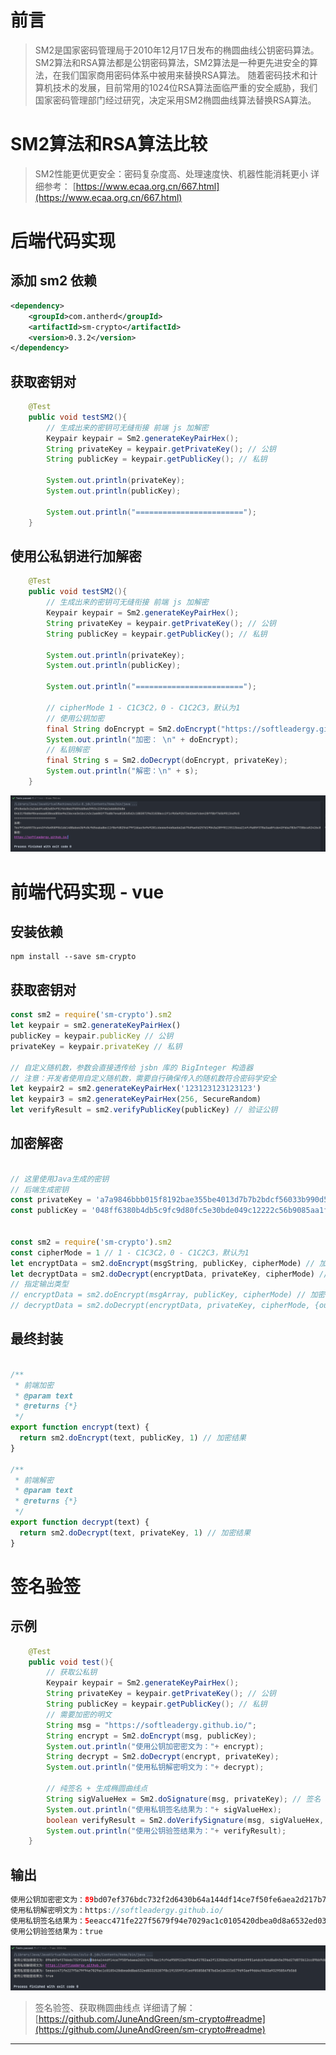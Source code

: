 # 前言
> SM2是国家密码管理局于2010年12月17日发布的椭圆曲线公钥密码算法。
> SM2算法和RSA算法都是公钥密码算法，SM2算法是一种更先进安全的算法，在我们国家商用密码体系中被用来替换RSA算法。
> 随着密码技术和计算机技术的发展，目前常用的1024位RSA算法面临严重的安全威胁，我们国家密码管理部门经过研究，决定采用SM2椭圆曲线算法替换RSA算法。

# SM2算法和RSA算法比较
> SM2性能更优更安全：密码复杂度高、处理速度快、机器性能消耗更小
> 详细参考： [https://www.ecaa.org.cn/667.html](https://www.ecaa.org.cn/667.html)

# 后端代码实现
## 添加 sm2 依赖
```xml
<dependency>
    <groupId>com.antherd</groupId>
    <artifactId>sm-crypto</artifactId>
    <version>0.3.2</version>
</dependency>
```
## 获取密钥对
```java
    @Test
    public void testSM2(){
        // 生成出来的密钥可无缝衔接 前端 js 加解密
        Keypair keypair = Sm2.generateKeyPairHex();
        String privateKey = keypair.getPrivateKey(); // 公钥
        String publicKey = keypair.getPublicKey(); // 私钥

        System.out.println(privateKey);
        System.out.println(publicKey);

        System.out.println("========================");
    }
```
## 使用公私钥进行加解密
```java
    @Test
    public void testSM2(){
        // 生成出来的密钥可无缝衔接 前端 js 加解密
        Keypair keypair = Sm2.generateKeyPairHex();
        String privateKey = keypair.getPrivateKey(); // 公钥
        String publicKey = keypair.getPublicKey(); // 私钥

        System.out.println(privateKey);
        System.out.println(publicKey);

        System.out.println("========================");

        // cipherMode 1 - C1C3C2，0 - C1C2C3，默认为1
        // 使用公钥加密
        final String doEncrypt = Sm2.doEncrypt("https://softleadergy.github.io/", publicKey);
        System.out.println("加密： \n" + doEncrypt);
        // 私钥解密
        final String s = Sm2.doDecrypt(doEncrypt, privateKey);
        System.out.println("解密：\n" + s);
    }
```
![image.png](images/1689750999437-b8e42ca0-56d4-4ab4-b1a3-7889b7b21420.png)
# 前端代码实现 - vue
## 安装依赖
```shell
npm install --save sm-crypto
```
## 获取密钥对
```javascript
const sm2 = require('sm-crypto').sm2
let keypair = sm2.generateKeyPairHex()
publicKey = keypair.publicKey // 公钥
privateKey = keypair.privateKey // 私钥

// 自定义随机数，参数会直接透传给 jsbn 库的 BigInteger 构造器
// 注意：开发者使用自定义随机数，需要自行确保传入的随机数符合密码学安全
let keypair2 = sm2.generateKeyPairHex('123123123123123')
let keypair3 = sm2.generateKeyPairHex(256, SecureRandom)
let verifyResult = sm2.verifyPublicKey(publicKey) // 验证公钥

```
## 加密解密
```javascript

// 这里使用Java生成的密钥
// 后端生成密钥
const privateKey = 'a7a9846bbb015f8192bae355be4013d7b7b2bdcf56033b990d58bb5a7541f518'
const publicKey = '048ff6380b4db5c9fc9d80fc5e30bde049c12222c56b9085aa1f1c0b53cabd09e72dc5690110e5b57fc3ff88111d0d161723bcb6365c33cef70d3dbbdf32c7038f'


const sm2 = require('sm-crypto').sm2
const cipherMode = 1 // 1 - C1C3C2，0 - C1C2C3，默认为1
let encryptData = sm2.doEncrypt(msgString, publicKey, cipherMode) // 加密结果
let decryptData = sm2.doDecrypt(encryptData, privateKey, cipherMode) // 解密结果
// 指定输出类型
// encryptData = sm2.doEncrypt(msgArray, publicKey, cipherMode) // 加密结果，输入数组
// decryptData = sm2.doDecrypt(encryptData, privateKey, cipherMode, {output: 'array'}) // 解密结果，输出数组

```
## 最终封装
```javascript

/**
 * 前端加密
 * @param text
 * @returns {*}
 */
export function encrypt(text) {
  return sm2.doEncrypt(text, publicKey, 1) // 加密结果
}

/**
 * 前端解密
 * @param text
 * @returns {*}
 */
export function decrypt(text) {
  return sm2.doDecrypt(text, privateKey, 1) // 加密结果
}
```
# 签名验签
## 示例
```java
    @Test
    public void test(){
        // 获取公私钥
        Keypair keypair = Sm2.generateKeyPairHex();
        String privateKey = keypair.getPrivateKey(); // 公钥
        String publicKey = keypair.getPublicKey(); // 私钥
        // 需要加密的明文
        String msg = "https://softleadergy.github.io/";
        String encrypt = Sm2.doEncrypt(msg, publicKey);
        System.out.println("使用公钥加密密文为："+ encrypt);
        String decrypt = Sm2.doDecrypt(encrypt, privateKey);
        System.out.println("使用私钥解密明文为："+ decrypt);

        // 纯签名 + 生成椭圆曲线点
        String sigValueHex = Sm2.doSignature(msg, privateKey); // 签名
        System.out.println("使用私钥签名结果为："+ sigValueHex);
        boolean verifyResult = Sm2.doVerifySignature(msg, sigValueHex, publicKey); // 验签结果
        System.out.println("使用公钥验签结果为："+ verifyResult);
    }
```
## 输出
```java
使用公钥加密密文为：89bd07ef376bdc732f2d6430b64a144df14ce7f50fe6aea2d217b79dac1fcf4a950922ed7046a92702aa2f132504b19e8f35449f01a4dcbfb4d8a845e396d27d073b12cc89bb9db8d7bdd88e404be6d2b3d46527cc788012b210633500a3d7f00a7dc9d64d0a78a49ff58be351b03abe2d4cc30abbc5e2ec6fb297f10fa586
使用私钥解密明文为：https://softleadergy.github.io/
使用私钥签名结果为：5eeacc471fe227f5679f94e7029ac1c0105420dbea0d8a6532ed03325207f8c191559f191edf05858d787bd3e1de331d179d93ae99dd4c9033a93295054fb5b8
使用公钥验签结果为：true
```
![image.png](images/1689834517165-b3874dc3-609f-44dc-8692-ef44f1eb381c.png)
> 签名验签、获取椭圆曲线点
> 详细请了解：[https://github.com/JuneAndGreen/sm-crypto#readme](https://github.com/JuneAndGreen/sm-crypto#readme)


---

